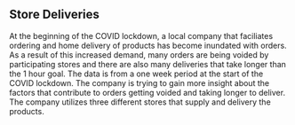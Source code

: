 ## Store Deliveries
At the beginning of the COVID lockdown, a local company that faciliates ordering and home delivery of products has become inundated with orders.  As a result of this increased demand, many orders are being voided by participating stores and there are also many deliveries that take longer than the 1 hour goal.  The data is from a one week period at the start of the COVID lockdown.  The company is trying to gain more insight about the factors that contribute to orders getting voided and taking longer to deliver.  The company utilizes three different stores that supply and delivery the products.    
